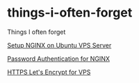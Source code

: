 # things-i-often-forget
Things I often forget


[Setup NGINX on Ubuntu VPS Server](https://www.digitalocean.com/community/tutorials/how-to-install-nginx-on-ubuntu-18-04)

[Password Authentication for NGINX](https://www.digitalocean.com/community/tutorials/how-to-set-up-password-authentication-with-nginx-on-ubuntu-14-04)

[HTTPS Let's Encrypt for VPS](https://www.digitalocean.com/community/tutorials/how-to-secure-nginx-with-let-s-encrypt-on-ubuntu-18-04)

